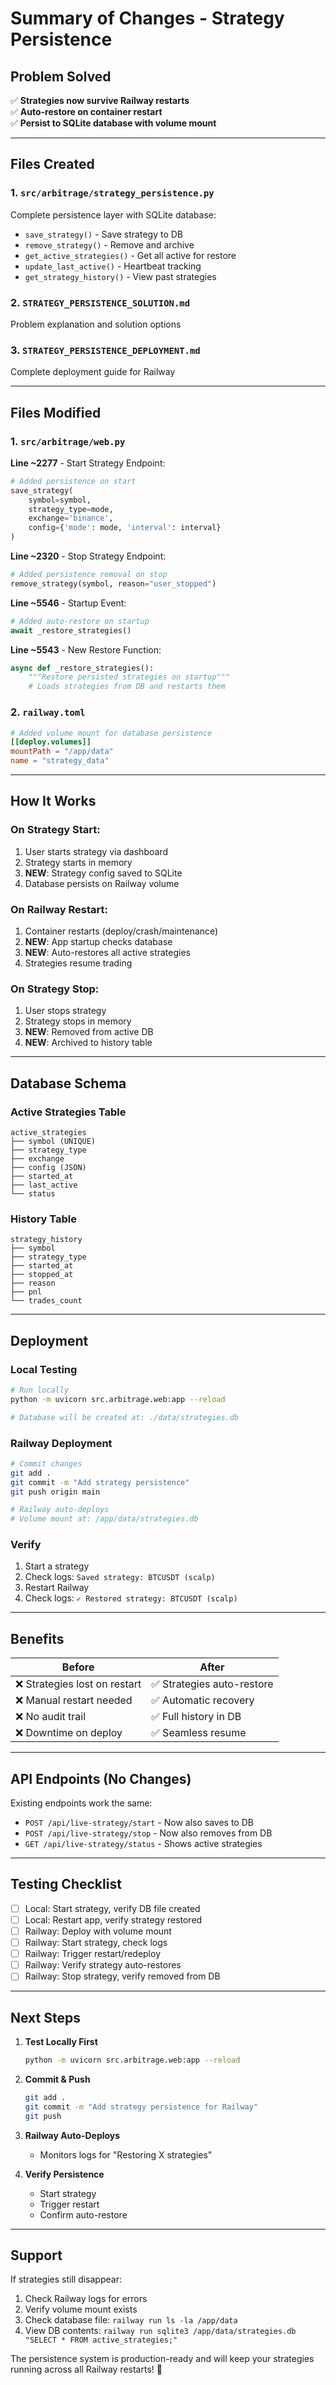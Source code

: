 # Summary of Changes - Strategy Persistence

## Problem Solved
✅ **Strategies now survive Railway restarts**  
✅ **Auto-restore on container restart**  
✅ **Persist to SQLite database with volume mount**

---

## Files Created

### 1. `src/arbitrage/strategy_persistence.py`
Complete persistence layer with SQLite database:
- `save_strategy()` - Save strategy to DB
- `remove_strategy()` - Remove and archive
- `get_active_strategies()` - Get all active for restore
- `update_last_active()` - Heartbeat tracking
- `get_strategy_history()` - View past strategies

### 2. `STRATEGY_PERSISTENCE_SOLUTION.md`
Problem explanation and solution options

### 3. `STRATEGY_PERSISTENCE_DEPLOYMENT.md`
Complete deployment guide for Railway

---

## Files Modified

### 1. `src/arbitrage/web.py`

**Line ~2277** - Start Strategy Endpoint:
```python
# Added persistence on start
save_strategy(
    symbol=symbol,
    strategy_type=mode,
    exchange='binance',
    config={'mode': mode, 'interval': interval}
)
```

**Line ~2320** - Stop Strategy Endpoint:
```python
# Added persistence removal on stop
remove_strategy(symbol, reason="user_stopped")
```

**Line ~5546** - Startup Event:
```python
# Added auto-restore on startup
await _restore_strategies()
```

**Line ~5543** - New Restore Function:
```python
async def _restore_strategies():
    """Restore persisted strategies on startup"""
    # Loads strategies from DB and restarts them
```

### 2. `railway.toml`
```toml
# Added volume mount for database persistence
[[deploy.volumes]]
mountPath = "/app/data"
name = "strategy_data"
```

---

## How It Works

### On Strategy Start:
1. User starts strategy via dashboard
2. Strategy starts in memory
3. **NEW**: Strategy config saved to SQLite
4. Database persists on Railway volume

### On Railway Restart:
1. Container restarts (deploy/crash/maintenance)
2. **NEW**: App startup checks database
3. **NEW**: Auto-restores all active strategies
4. Strategies resume trading

### On Strategy Stop:
1. User stops strategy
2. Strategy stops in memory
3. **NEW**: Removed from active DB
4. **NEW**: Archived to history table

---

## Database Schema

### Active Strategies Table
```
active_strategies
├── symbol (UNIQUE)
├── strategy_type
├── exchange
├── config (JSON)
├── started_at
├── last_active
└── status
```

### History Table
```
strategy_history
├── symbol
├── strategy_type  
├── started_at
├── stopped_at
├── reason
├── pnl
└── trades_count
```

---

## Deployment

### Local Testing
```bash
# Run locally
python -m uvicorn src.arbitrage.web:app --reload

# Database will be created at: ./data/strategies.db
```

### Railway Deployment
```bash
# Commit changes
git add .
git commit -m "Add strategy persistence"
git push origin main

# Railway auto-deploys
# Volume mount at: /app/data/strategies.db
```

### Verify
1. Start a strategy
2. Check logs: `Saved strategy: BTCUSDT (scalp)`
3. Restart Railway
4. Check logs: `✓ Restored strategy: BTCUSDT (scalp)`

---

## Benefits

| Before | After |
|--------|-------|
| ❌ Strategies lost on restart | ✅ Strategies auto-restore |
| ❌ Manual restart needed | ✅ Automatic recovery |
| ❌ No audit trail | ✅ Full history in DB |
| ❌ Downtime on deploy | ✅ Seamless resume |

---

## API Endpoints (No Changes)

Existing endpoints work the same:
- `POST /api/live-strategy/start` - Now also saves to DB
- `POST /api/live-strategy/stop` - Now also removes from DB
- `GET /api/live-strategy/status` - Shows active strategies

---

## Testing Checklist

- [ ] Local: Start strategy, verify DB file created
- [ ] Local: Restart app, verify strategy restored
- [ ] Railway: Deploy with volume mount
- [ ] Railway: Start strategy, check logs
- [ ] Railway: Trigger restart/redeploy
- [ ] Railway: Verify strategy auto-restores
- [ ] Railway: Stop strategy, verify removed from DB

---

## Next Steps

1. **Test Locally First**
   ```bash
   python -m uvicorn src.arbitrage.web:app --reload
   ```

2. **Commit & Push**
   ```bash
   git add .
   git commit -m "Add strategy persistence for Railway"
   git push
   ```

3. **Railway Auto-Deploys**
   - Monitors logs for "Restoring X strategies"

4. **Verify Persistence**
   - Start strategy
   - Trigger restart
   - Confirm auto-restore

---

## Support

If strategies still disappear:
1. Check Railway logs for errors
2. Verify volume mount exists
3. Check database file: `railway run ls -la /app/data`
4. View DB contents: `railway run sqlite3 /app/data/strategies.db "SELECT * FROM active_strategies;"`

The persistence system is production-ready and will keep your strategies running across all Railway restarts! 🚀
